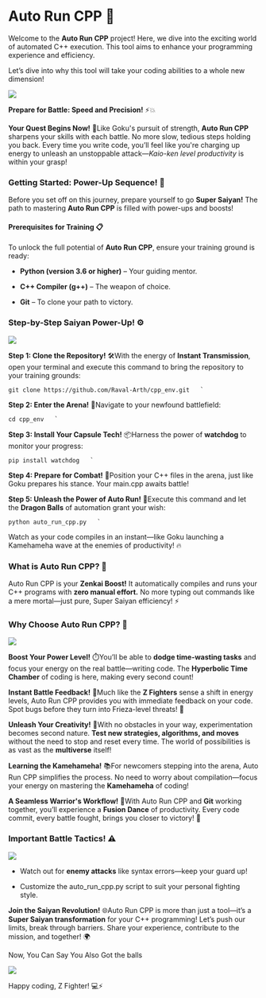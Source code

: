 Auto Run CPP 🚀
===============

Welcome to the **Auto Run CPP** project! Here, we dive into the exciting world of automated C++ execution. This tool aims to enhance your programming experience and efficiency. 

Let’s dive into why this tool will take your coding abilities to a whole new dimension!


![](https://i.pinimg.com/originals/61/49/5d/61495de6d035841c407e21c79082e033.gif)


**Prepare for Battle: Speed and Precision!** ⚡💥

**Your Quest Begins Now!** 🌠Like Goku's pursuit of strength, **Auto Run CPP** sharpens your skills with each battle. No more slow, tedious steps holding you back. Every time you write code, you’ll feel like you're charging up energy to unleash an unstoppable attack—_Kaio-ken level productivity_ is within your grasp!

### **Getting Started: Power-Up Sequence!** 🚦

Before you set off on this journey, prepare yourself to go **Super Saiyan!** The path to mastering **Auto Run CPP** is filled with power-ups and boosts!

#### **Prerequisites for Training** 📋

To unlock the full potential of **Auto Run CPP**, ensure your training ground is ready:

*   **Python (version 3.6 or higher)** – Your guiding mentor.
    
*   **C++ Compiler (g++)** – The weapon of choice.
    
*   **Git** – To clone your path to victory.
    

### **Step-by-Step Saiyan Power-Up!** ⚙️
![](https://i.pinimg.com/originals/a9/4f/38/a94f38f9d2b9523dc55dcb286415771e.gif)

**Step 1: Clone the Repository!** 🛠️With the energy of **Instant Transmission**, open your terminal and execute this command to bring the repository to your training grounds:
```
git clone https://github.com/Raval-Arth/cpp_env.git   `
```

**Step 2: Enter the Arena!** 📂Navigate to your newfound battlefield:
```
cd cpp_env   `
```

**Step 3: Install Your Capsule Tech!** 📦Harness the power of **watchdog** to monitor your progress:
```
pip install watchdog   `
```

**Step 4: Prepare for Combat!** 📝Position your C++ files in the arena, just like Goku prepares his stance. Your main.cpp awaits battle!

**Step 5: Unleash the Power of Auto Run!** 🐍Execute this command and let the **Dragon Balls** of automation grant your wish:
```
python auto_run_cpp.py   `
```

Watch as your code compiles in an instant—like Goku launching a Kamehameha wave at the enemies of productivity! 🔥

### **What is Auto Run CPP?** 🤔

Auto Run CPP is your **Zenkai Boost!** It automatically compiles and runs your C++ programs with **zero manual effort.** No more typing out commands like a mere mortal—just pure, Super Saiyan efficiency! ⚡

### **Why Choose Auto Run CPP?** 🧐
![](https://i.pinimg.com/originals/b7/86/56/b786561cab8aaac0722359d467b81556.gif)

**Boost Your Power Level!** ⏱️You’ll be able to **dodge time-wasting tasks** and focus your energy on the real battle—writing code. The **Hyperbolic Time Chamber** of coding is here, making every second count!

**Instant Battle Feedback!** 🔄Much like the **Z Fighters** sense a shift in energy levels, Auto Run CPP provides you with immediate feedback on your code. Spot bugs before they turn into Frieza-level threats! 🐛

**Unleash Your Creativity!** 🎨With no obstacles in your way, experimentation becomes second nature. **Test new strategies, algorithms, and moves** without the need to stop and reset every time. The world of possibilities is as vast as the **multiverse** itself!

**Learning the Kamehameha!** 📚For newcomers stepping into the arena, Auto Run CPP simplifies the process. No need to worry about compilation—focus your energy on mastering the **Kamehameha** of coding!

**A Seamless Warrior's Workflow!** 🔗With Auto Run CPP and **Git** working together, you’ll experience a **Fusion Dance** of productivity. Every code commit, every battle fought, brings you closer to victory! 💪

### **Important Battle Tactics!** ⚠️
![](https://i.pinimg.com/originals/36/6e/02/366e02bddf4acafe13b9273b48716ee1.gif)


*   Watch out for **enemy attacks** like syntax errors—keep your guard up!
    
*   Customize the auto\_run\_cpp.py script to suit your personal fighting style.
    

**Join the Saiyan Revolution!** 🌐Auto Run CPP is more than just a tool—it’s a **Super Saiyan transformation** for your C++ programming! Let’s push our limits, break through barriers. Share your experience, contribute to the mission, and together! 🌍

Now, You Can Say You Also Got the balls

![](https://i.pinimg.com/564x/29/2a/88/292a886548b6ac457fc8941bec1b7c25.jpg)

Happy coding, Z Fighter! 💻⚡
